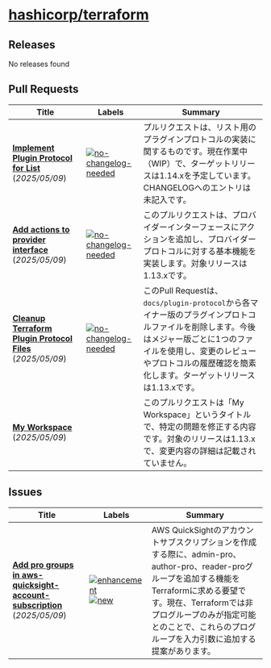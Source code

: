 # [hashicorp/terraform](https://github.com/hashicorp/terraform)

## Releases

No releases found

## Pull Requests

| Title | Labels | Summary |
| --- | --- | --- |
| **[Implement Plugin Protocol for List](https://github.com/hashicorp/terraform/pull/37007)** (_2025/05/09_) | [![no-changelog-needed](https://img.shields.io/badge/-no--changelog--needed-179568)](https://github.com/hashicorp/terraform/labels/no-changelog-needed) | プルリクエストは、リスト用のプラグインプロトコルの実装に関するものです。現在作業中（WIP）で、ターゲットリリースは1.14.xを予定しています。CHANGELOGへのエントリは未記入です。 |
| **[Add actions to provider interface](https://github.com/hashicorp/terraform/pull/37006)** (_2025/05/09_) | [![no-changelog-needed](https://img.shields.io/badge/-no--changelog--needed-179568)](https://github.com/hashicorp/terraform/labels/no-changelog-needed) | このプルリクエストは、プロバイダーインターフェースにアクションを追加し、プロバイダープロトコルに対する基本機能を実装します。対象リリースは1.13.xです。 |
| **[Cleanup Terraform Plugin Protocol Files](https://github.com/hashicorp/terraform/pull/37005)** (_2025/05/09_) | [![no-changelog-needed](https://img.shields.io/badge/-no--changelog--needed-179568)](https://github.com/hashicorp/terraform/labels/no-changelog-needed) | このPull Requestは、`docs/plugin-protocol`から各マイナー版のプラグインプロトコルファイルを削除します。今後はメジャー版ごとに1つのファイルを使用し、変更のレビューやプロトコルの履歴確認を簡素化します。ターゲットリリースは1.13.xです。 |
| **[My Workspace](https://github.com/hashicorp/terraform/pull/37004)** (_2025/05/09_) |  | このプルリクエストは「My Workspace」というタイトルで、特定の問題を修正する内容です。対象のリリースは1.13.xで、変更内容の詳細は記載されていません。 |

## Issues

| Title | Labels | Summary |
| --- | --- | --- |
| **[Add pro groups in aws-quicksight-account-subscription](https://github.com/hashicorp/terraform/issues/37008)** (_2025/05/09_) | [![enhancement](https://img.shields.io/badge/-enhancement-d4c5f9)](https://github.com/hashicorp/terraform/labels/enhancement) [![new](https://img.shields.io/badge/-new-c2e0c6)](https://github.com/hashicorp/terraform/labels/new) | AWS QuickSightのアカウントサブスクリプションを作成する際に、admin-pro、author-pro、reader-proグループを追加する機能をTerraformに求める要望です。現在、Terraformでは非プログループのみが指定可能とのことで、これらのプログループを入力引数に追加する提案があります。 |

